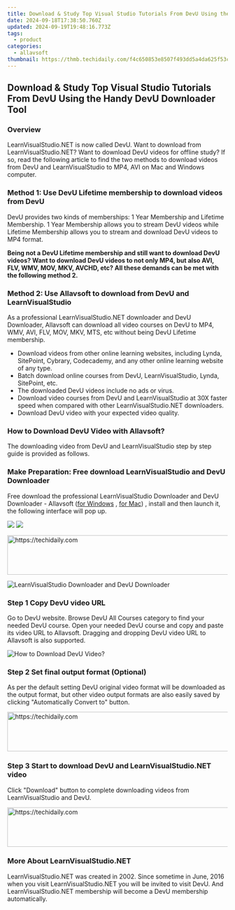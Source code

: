 ```yaml
---
title: Download & Study Top Visual Studio Tutorials From DevU Using the Handy DevU Downloader Tool
date: 2024-09-18T17:38:50.760Z
updated: 2024-09-19T19:48:16.773Z
tags:
  - product
categories:
  - allavsoft
thumbnail: https://thmb.techidaily.com/f4c650853e8507f493dd5a4da625f53ce5ecb8f26fcbb71888c8a6af3708b00c.jpg
---
```


## Download & Study Top Visual Studio Tutorials From DevU Using the Handy DevU Downloader Tool

### Overview

LearnVisualStudio.NET is now called DevU. Want to download from LearnVisualStudio.NET? Want to download DevU videos for offline study? If so, read the following article to find the two methods to download videos from DevU and LearnVisualStudio to MP4, AVI on Mac and Windows computer.

### Method 1: Use DevU Lifetime membership to download videos from DevU

DevU provides two kinds of memberships: 1 Year Membership and Lifetime Membership. 1 Year Membership allows you to stream DevU videos while Lifetime Membership allows you to stream and download DevU videos to MP4 format.

**Being not a DevU Lifetime membership and still want to download DevU videos? Want to download DevU videos to not only MP4, but also AVI, FLV, WMV, MOV, MKV, AVCHD, etc? All these demands can be met with the following method 2.**

### Method 2: Use Allavsoft to download from DevU and LearnVisualStudio

As a professional LearnVisualStudio.NET downloader and DevU Downloader, Allavsoft can download all video courses on DevU to MP4, WMV, AVI, FLV, MOV, MKV, MTS, etc without being DevU Lifetime membership.

* Download videos from other online learning websites, including Lynda, SitePoint, Cybrary, Codecademy, and any other online learning website of any type.
* Batch download online courses from DevU, LearnVisualStudio, Lynda, SitePoint, etc.
* The downloaded DevU videos include no ads or virus.
* Download video courses from DevU and LearnVisualStudio at 30X faster speed when compared with other LearnVisualStudio.NET downloaders.
* Download DevU video with your expected video quality.

### How to Download DevU Video with Allavsoft?

The downloading video from DevU and LearnVisualStudio step by step guide is provided as follows.

### Make Preparation: Free download LearnVisualStudio and DevU Downloader

Free download the professional LearnVisualStudio Downloader and DevU Downloader - Allavsoft ([for Windows](https://tools.techidaily.com/allavsoft/products/) , [for Mac](https://tools.techidaily.com/allavsoft/products/)) , install and then launch it, the following interface will pop up.

[![](https://www.allavsoft.com/how-to/../images/how-to/free-download-win.jpg)](https://tools.techidaily.com/allavsoft/products/) [![](https://www.allavsoft.com/how-to/../images/how-to/free-download-mac.jpg)](https://tools.techidaily.com/allavsoft/products/)

<!-- affiliate ads begin -->
<a href="https://unicoeye.pxf.io/c/5597632/2134236/18498" target="_top" id="2134236">
  <img src="//a.impactradius-go.com/display-ad/18498-2134236" border="0" alt="https://techidaily.com" width="728" height="90"/>
</a>
<img height="0" width="0" src="https://unicoeye.pxf.io/i/5597632/2134236/18498" style="position:absolute;visibility:hidden;" border="0" />
<!-- affiliate ads end -->

![LearnVisualStudio Downloader and DevU Downloader](https://www.allavsoft.com/how-to/../images/allavsoft/screen-shot-600.jpg)

### Step 1 Copy DevU video URL

Go to DevU website. Browse DevU All Courses category to find your needed DevU course. Open your needed DevU course and copy and paste its video URL to Allavsoft. Dragging and dropping DevU video URL to Allavsoft is also supported.

![How to Download DevU Video?](https://www.allavsoft.com/how-to/../images/how-to/download-rtmp-video/download-rtmp-video.jpg)

### Step 2 Set final output format (Optional)

As per the default setting DevU original video format will be downloaded as the output format, but other video output formats are also easily saved by clicking "Automatically Convert to" button.

<!-- affiliate ads begin -->
<a href="https://ephamedtechinc.pxf.io/c/5597632/2137226/26400" target="_top" id="2137226">
  <img src="//a.impactradius-go.com/display-ad/26400-2137226" border="0" alt="https://techidaily.com" width="728" height="90"/>
</a>
<img height="0" width="0" src="https://ephamedtechinc.pxf.io/i/5597632/2137226/26400" style="position:absolute;visibility:hidden;" border="0" />
<!-- affiliate ads end -->

### Step 3 Start to download DevU and LearnVisualStudio.NET video

Click "Download" button to complete downloading videos from LearnVisualStudio and DevU.

<!-- affiliate ads begin -->
<a href="https://appsumo.8odi.net/c/5597632/2082520/7443" target="_top" id="2082520">
  <img src="//a.impactradius-go.com/display-ad/7443-2082520" border="0" alt="https://techidaily.com" width="728" height="90"/>
</a>
<img height="0" width="0" src="https://appsumo.8odi.net/i/5597632/2082520/7443" style="position:absolute;visibility:hidden;" border="0" />
<!-- affiliate ads end -->

### More About LearnVisualStudio.NET

LearnVisualStudio.NET was created in 2002\. Since sometime in June, 2016 when you visit LearnVisualStudio.NET you will be invited to visit DevU. And LearnVisualStudio.NET membership will become a DevU membership automatically.

<ins class="adsbygoogle"
     style="display:block"
     data-ad-format="autorelaxed"
     data-ad-client="ca-pub-7571918770474297"
     data-ad-slot="1223367746"></ins>

<ins class="adsbygoogle"
     style="display:block"
     data-ad-client="ca-pub-7571918770474297"
     data-ad-slot="8358498916"
     data-ad-format="auto"
     data-full-width-responsive="true"></ins>
